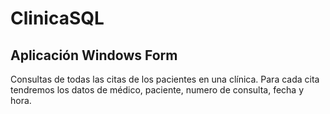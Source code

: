 # ClinicaSQL
## Aplicación Windows Form
Consultas de todas las citas de los pacientes en una clínica.
Para cada cita tendremos los datos de médico, paciente, numero de consulta, fecha y hora.
